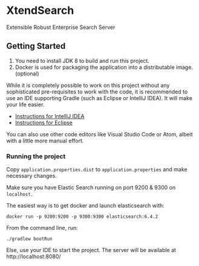 # XtendSearch

Extensible Robust Enterprise Search Server

## Getting Started

1. You need to install JDK 8 to build and run this project.
2. Docker is used for packaging the application into a distributable image. (optional) 

While it is completely possible to work on this project without any sophisticated
pre-requisites to work with the code, it is recommended to use an IDE supporting
Gradle (such as Eclipse or IntelliJ IDEA). It will make your life easier.

* [Instructions for IntelliJ IDEA](https://spring.io/guides/gs/intellij-idea/)
* [Instructions for Eclipse](http://www.vogella.com/tutorials/EclipseGradle/article.html#import-an-existing-gradle-project)

You can also use other code editors like Visual Studio Code or Atom, albeit with
a little more manual effort.

### Running the project

Copy `application.properties.dist` to `application.properties` and make necessary changes.

Make sure you have Elastic Search running on port 9200 & 9300 on `localhost`.

The easiest way is to get docker and launch elasticsearch with:

```
docker run -p 9200:9200 -p 9300:9300 elasticsearch:6.4.2
```

From the command line, run:
```
./gradlew bootRun
```

Else, use your IDE to start the project. The server will be available at
http://localhost:8080/

